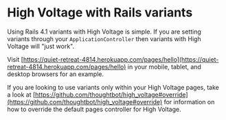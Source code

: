 # High Voltage with Rails variants

Using Rails 4.1 variants with High Voltage is simple. If you are setting variants
through your `ApplicationController` then variants with High Voltage will "just work".

Visit [https://quiet-retreat-4814.herokuapp.com/pages/hello](https://quiet-retreat-4814.herokuapp.com/pages/hello)
in your mobile, tablet, and desktop browsers for an example.

If you are looking to use variants only within your High Voltage pages, take a look
at [https://github.com/thoughtbot/high_voltage#override](https://github.com/thoughtbot/high_voltage#override)
for information on how to override the default pages controller for High Voltage.

